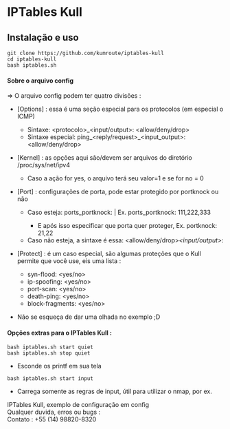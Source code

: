 # IPTables Kull  
## Instalação e uso  

```  
git clone https://github.com/kumroute/iptables-kull  
cd iptables-kull  
bash iptables.sh  
```  

#### Sobre o arquivo config  

=> O arquivo config podem ter quatro divisões :  
  * [Options] : essa é uma seção especial para os protocolos (em especial o ICMP)  
    * Sintaxe: \<protocolo>\_<input/output>: <allow/deny/drop>  
    * Sintaxe especial: ping\_<reply/request>\_<input_output>: <allow/deny/drop>  
  * [Kernel] : as opções aqui são/devem ser arquivos do diretório /proc/sys/net/ipv4  
    * Caso a ação for yes, o arquivo terá seu valor=1 e se for no = 0  
  * [Port] : configurações de porta, pode estar protegido por portknock ou não  
    * Caso esteja: ports_portknock: <portas> | Ex. ports_portknock: 111,222,333  
      * E após isso especificar que porta quer proteger, Ex. portknock: 21,22  
    * Caso não esteja, a sintaxe é essa: <allow/deny/drop>_<input/output>_<protocolo>: <portas>  
  * [Protect] : é um caso especial, são algumas proteções que o Kull permite que você use, eis uma lista :  
    * syn-flood: <yes/no>  
    * ip-spoofing: <yes/no>  
    * port-scan: <yes/no>  
    * death-ping: <yes/no>  
    * block-fragments: <yes/no>  

* Não se esqueça de dar uma olhada no exemplo ;D

#### Opções extras para o IPTables Kull :  

```  
bash iptables.sh start quiet  
bash iptables.sh stop quiet  
```  
* Esconde os printf em sua tela  

```  
bash iptables.sh start input
```  
* Carrega somente as regras de input, útil para utilizar o nmap, por ex.  

IPTables Kull, exemplo de configuração em config  
Qualquer duvida, erros ou bugs :  
Contato : +55 (14) 98820-8320  

